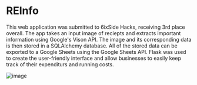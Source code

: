 <h1> REInfo </h1>

This web application was submitted to 6ixSide Hacks, receiving 3rd place overall. The app takes an input image of reciepts and extracts important information using 
Google's Vison API. The image and its corresponding data is then stored in a SQLAlchemy database. All of the stored data can be exported to a Google Sheets using the
Google Sheets API. Flask was used to create the user-friendly interface and allow businesses to easily keep track of their expenditurs and running costs.

![image](https://user-images.githubusercontent.com/73318619/151686464-82faa3ff-31a7-4d96-9ad9-2b7f48eb89d9.png)

